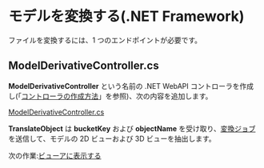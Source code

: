 # モデルを変換する(.NET Framework)

ファイルを変換するには、1 つのエンドポイントが必要です。

## ModelDerivativeController.cs

**ModelDerivativeController** という名前の .NET WebAPI コントローラを作成し(「[コントローラの作成方法](/ja-JP/environment/setup/net_controller)」を参照)、次の内容を追加します。

[ModelDerivativeController.cs](_snippets/viewmodels/net/ModelDerivativeController.cs ':include :type=code csharp')

**TranslateObject** は **bucketKey** および **objectName** を受け取り、[変換ジョブ](https://forge.autodesk.com/en/docs/model-derivative/v2/reference/http/job-POST/)を送信して、モデルの 2D ビューおよび 3D ビューを抽出します。 

次の作業:[ビューアに表示する](/ja-JP/viewer/2legged/)